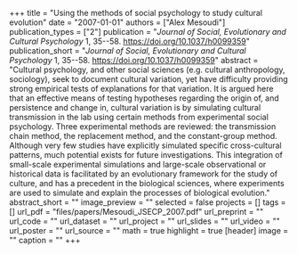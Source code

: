 +++
title = "Using the methods of social psychology to study cultural evolution"
date = "2007-01-01"
authors = ["Alex Mesoudi"]
publication_types = ["2"]
publication = "_Journal of Social, Evolutionary and Cultural Psychology_ 1, 35--58. https://doi.org/10.1037/h0099359"
publication_short = "_Journal of Social, Evolutionary and Cultural Psychology_ 1, 35--58. https://doi.org/10.1037/h0099359"
abstract = "Cultural psychology, and other social sciences (e.g. cultural anthropology, sociology), seek to document cultural variation, yet have difficulty providing strong empirical tests of explanations for that variation. It is argued here that an effective means of testing hypotheses regarding the origin of, and persistence and change in, cultural variation is by simulating cultural transmission in the lab using certain methods from experimental social psychology. Three experimental methods are reviewed: the transmission chain method, the replacement method, and the constant-group method. Although very few studies have explicitly simulated specific cross-cultural patterns, much potential exists for future investigations. This integration of small-scale experimental simulations and large-scale observational or historical data is facilitated by an evolutionary framework for the study of culture, and has a precedent in the biological sciences, where experiments are used to simulate and explain the processes of biological evolution."
abstract_short = ""
image_preview = ""
selected = false
projects = []
tags = []
url_pdf = "files/papers/Mesoudi_JSECP_2007.pdf"
url_preprint = ""
url_code = ""
url_dataset = ""
url_project = ""
url_slides = ""
url_video = ""
url_poster = ""
url_source = ""
math = true
highlight = true
[header]
image = ""
caption = ""
+++

